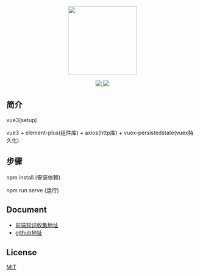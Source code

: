<p align="center">
  <a href="https://github.com/pegasus-1998/vue2-taobao.git" target="_blank">
    <img width="180" src="https://cn.vuejs.org/images/logo.svg">
  </a>
</p>

<p align="center">
  <a href="https://github.com/vuejs/vue">
    <img src="https://img.shields.io/badge/vue-3.0-brightgreen.svg" >
  </a>
  <a href="https://github.com/ElemeFE/element">
    <img src="https://img.shields.io/badge/element--plus-1.x-blue%22">
  </a>
</p>

## 简介

vue3(setup)

vue3 + element-plus(组件库) + axios(http库) + vuex-persistedstate(vuex持久化)

## 步骤

npm install  (安装依赖)

npm run serve  (运行)

## Document

- [前端知识收集地址](http://pgs98.com)
- [github地址](https://github.com/pegasus-1998)

## License

[MIT](https://github.com/pegasus-1998/vue3-setup/blob/main/LICENSE)
